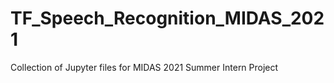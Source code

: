 # TF_Speech_Recognition_MIDAS_2021
Collection of Jupyter files for MIDAS 2021 Summer Intern Project
